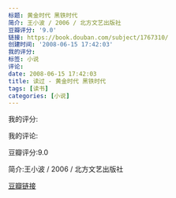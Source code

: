 ```yaml
---
标题: 黄金时代 黑铁时代
简介: 王小波 / 2006 / 北方文艺出版社
豆瓣评分: '9.0'
链接: https://book.douban.com/subject/1767310/
创建时间: '2008-06-15 17:42:03'
我的评分:
标签: 小说
评论:
date: 2008-06-15 17:42:03
title: 读过 - 黄金时代 黑铁时代
tags: [读书]
categories: [小说]
---
```


我的评分:

我的评论:

豆瓣评分:9.0

简介:王小波 / 2006 / 北方文艺出版社

[豆瓣链接](https://book.douban.com/subject/1767310/)

